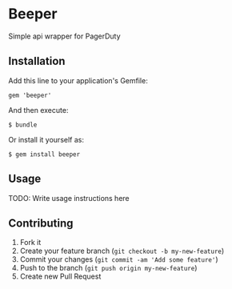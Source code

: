 # Beeper

Simple api wrapper for PagerDuty

## Installation

Add this line to your application's Gemfile:

    gem 'beeper'

And then execute:

    $ bundle

Or install it yourself as:

    $ gem install beeper

## Usage

TODO: Write usage instructions here

## Contributing

1. Fork it
2. Create your feature branch (`git checkout -b my-new-feature`)
3. Commit your changes (`git commit -am 'Add some feature'`)
4. Push to the branch (`git push origin my-new-feature`)
5. Create new Pull Request
